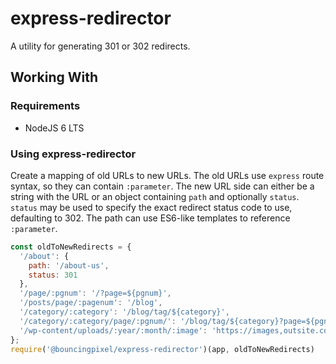 # express-redirector

A utility for generating 301 or 302 redirects.

## Working With

### Requirements

- NodeJS 6 LTS

### Using express-redirector

Create a mapping of old URLs to new URLs.
The old URLs use `express` route syntax, so they can contain `:parameter`.
The new URL side can either be a string with the URL or an object containing `path` and optionally `status`.
`status` may be used to specify the exact redirect status code to use, defaulting to 302.
The path can use ES6-like templates to reference `:parameter`.

```js
const oldToNewRedirects = {
  '/about': {
    path: '/about-us',
    status: 301
  },
  '/page/:pgnum': '/?page=${pgnum}',
  '/posts/page/:pagenum': '/blog',
  '/category/:category': '/blog/tag/${category}',
  '/category/:category/page/:pgnum/': '/blog/tag/${category}?page=${pgnum}',
  '/wp-content/uploads/:year/:month/:image': 'https://images,outsite.com/blog/${image}',
};
require('@bouncingpixel/express-redirector')(app, oldToNewRedirects)
```
